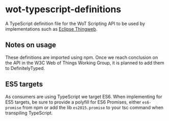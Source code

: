 # wot-typescript-definitions

A TypeScript definition file for the WoT Scripting API to be used by implementations such as [Eclipse Thingweb](https://projects.eclipse.org/projects/iot.thingweb).

## Notes on usage

These definitions are imported using npm.
Once we reach conclusion on the API in the W3C Web of Things Working Group, it is planned to add them to DefinitelyTyped.

## ES5 targets

As consumers are using TypeScript we target ES6.
When implementing for ES5 targets, be sure to provide a polyfill for ES6 Promises, either ``es6-promise`` from npm or add the lib ``es2015.promise`` to your tsc command when transpiling TypeScript.
